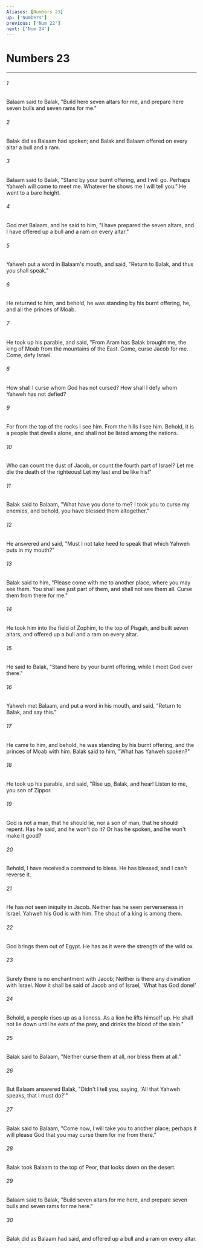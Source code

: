 ```yaml
---
Aliases: [Numbers 23]
up: ['Numbers']
previous: ['Num 22']
next: ['Num 24']
---
```

# Numbers 23
***





###### 1 

Balaam said to Balak, "Build here seven altars for me, and prepare here seven bulls and seven rams for me." 



###### 2 

Balak did as Balaam had spoken; and Balak and Balaam offered on every altar a bull and a ram. 



###### 3 

Balaam said to Balak, "Stand by your burnt offering, and I will go. Perhaps Yahweh will come to meet me. Whatever he shows me I will tell you." He went to a bare height. 



###### 4 

God met Balaam, and he said to him, "I have prepared the seven altars, and I have offered up a bull and a ram on every altar." 



###### 5 

Yahweh put a word in Balaam's mouth, and said, "Return to Balak, and thus you shall speak." 



###### 6 

He returned to him, and behold, he was standing by his burnt offering, he, and all the princes of Moab. 



###### 7 

He took up his parable, and said, "From Aram has Balak brought me, the king of Moab from the mountains of the East. Come, curse Jacob for me. Come, defy Israel. 



###### 8 

How shall I curse whom God has not cursed? How shall I defy whom Yahweh has not defied? 



###### 9 

For from the top of the rocks I see him. From the hills I see him. Behold, it is a people that dwells alone, and shall not be listed among the nations. 



###### 10 

Who can count the dust of Jacob, or count the fourth part of Israel? Let me die the death of the righteous! Let my last end be like his!" 



###### 11 

Balak said to Balaam, "What have you done to me? I took you to curse my enemies, and behold, you have blessed them altogether." 



###### 12 

He answered and said, "Must I not take heed to speak that which Yahweh puts in my mouth?" 



###### 13 

Balak said to him, "Please come with me to another place, where you may see them. You shall see just part of them, and shall not see them all. Curse them from there for me." 



###### 14 

He took him into the field of Zophim, to the top of Pisgah, and built seven altars, and offered up a bull and a ram on every altar. 



###### 15 

He said to Balak, "Stand here by your burnt offering, while I meet God over there." 



###### 16 

Yahweh met Balaam, and put a word in his mouth, and said, "Return to Balak, and say this." 



###### 17 

He came to him, and behold, he was standing by his burnt offering, and the princes of Moab with him. Balak said to him, "What has Yahweh spoken?" 



###### 18 

He took up his parable, and said, "Rise up, Balak, and hear! Listen to me, you son of Zippor. 



###### 19 

God is not a man, that he should lie, nor a son of man, that he should repent. Has he said, and he won't do it? Or has he spoken, and he won't make it good? 



###### 20 

Behold, I have received a command to bless. He has blessed, and I can't reverse it. 



###### 21 

He has not seen iniquity in Jacob. Neither has he seen perverseness in Israel. Yahweh his God is with him. The shout of a king is among them. 



###### 22 

God brings them out of Egypt. He has as it were the strength of the wild ox. 



###### 23 

Surely there is no enchantment with Jacob; Neither is there any divination with Israel. Now it shall be said of Jacob and of Israel, 'What has God done!' 



###### 24 

Behold, a people rises up as a lioness. As a lion he lifts himself up. He shall not lie down until he eats of the prey, and drinks the blood of the slain." 



###### 25 

Balak said to Balaam, "Neither curse them at all, nor bless them at all." 



###### 26 

But Balaam answered Balak, "Didn't I tell you, saying, 'All that Yahweh speaks, that I must do?'" 



###### 27 

Balak said to Balaam, "Come now, I will take you to another place; perhaps it will please God that you may curse them for me from there." 



###### 28 

Balak took Balaam to the top of Peor, that looks down on the desert. 



###### 29 

Balaam said to Balak, "Build seven altars for me here, and prepare seven bulls and seven rams for me here." 



###### 30 

Balak did as Balaam had said, and offered up a bull and a ram on every altar.
